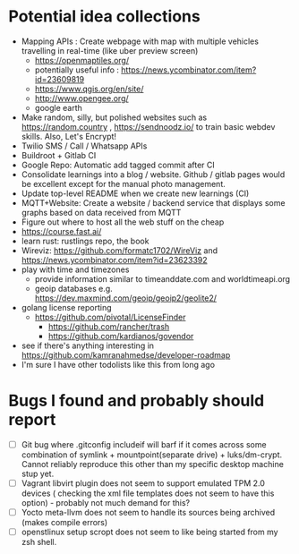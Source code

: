 # Potential idea collections
- Mapping APIs : Create webpage with map with multiple vehicles travelling in real-time (like uber preview screen)
    - https://openmaptiles.org/
    - potentially useful info : https://news.ycombinator.com/item?id=23609819
    - https://www.qgis.org/en/site/
    - http://www.opengee.org/
    - google earth
- Make random, silly, but polished websites such as https://random.country , https://sendnoodz.io/ to train basic webdev skills. Also, Let's Encrypt!
- Twilio SMS / Call / Whatsapp APIs
- Buildroot + Gitlab CI
- Google Repo: Automatic add tagged commit after CI
- Consolidate learnings into a blog / website. Github / gitlab pages would be excellent except for the manual photo management.
- Update top-level README when we create new learnings (CI)
- MQTT+Website: Create a website / backend service that displays some graphs based on data received from MQTT
- Figure out where to host all the web stuff on the cheap
- https://course.fast.ai/
- learn rust: rustlings repo, the book
- Wireviz: https://github.com/formatc1702/WireViz and https://news.ycombinator.com/item?id=23623392
- play with time and timezones
    - provide information similar to timeanddate.com and worldtimeapi.org
    - geoip databases e.g. https://dev.maxmind.com/geoip/geoip2/geolite2/
- golang license reporting
    - https://github.com/pivotal/LicenseFinder
        - https://github.com/rancher/trash
        - https://github.com/kardianos/govendor
- see if there's anything interesting in https://github.com/kamranahmedse/developer-roadmap
- I'm sure I have other todolists like this from long ago

# Bugs I found and probably should report
- [ ] Git bug where .gitconfig includeif will barf if it comes across some combination of symlink + mountpoint(separate drive) + luks/dm-crypt. Cannot reliably reproduce this other than my specific desktop machine stup yet.
- [ ] Vagrant libvirt plugin does not seem to support emulated TPM 2.0 devices ( checking the xml file templates does not seem to have this option) - probably not much demand for this?
- [ ] Yocto meta-llvm does not seem to handle its sources being archived (makes compile errors)
- [ ] openstlinux setup scropt does not seem to like being started from my zsh shell.

